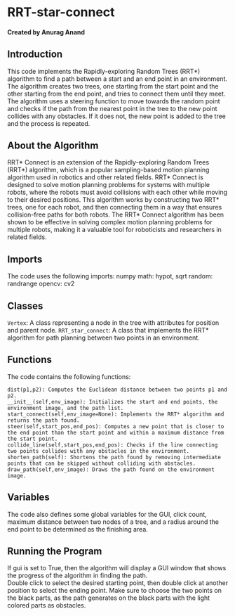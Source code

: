 # RRT-star-connect
#### Created by Anurag Anand

## Introduction
This code implements the Rapidly-exploring Random Trees (RRT*) algorithm to find a path between a start and an end point in an environment. The algorithm creates two trees, one starting from the start point and the other starting from the end point, and tries to connect them until they meet. The algorithm uses a steering function to move towards the random point and checks if the path from the nearest point in the tree to the new point collides with any obstacles. If it does not, the new point is added to the tree and the process is repeated.

## About the Algorithm
RRT* Connect is an extension of the Rapidly-exploring Random Trees (RRT*) algorithm, which is a popular sampling-based motion planning algorithm used in robotics and other related fields. RRT* Connect is designed to solve motion planning problems for systems with multiple robots, where the robots must avoid collisions with each other while moving to their desired positions. This algorithm works by constructing two RRT* trees, one for each robot, and then connecting them in a way that ensures collision-free paths for both robots. The RRT* Connect algorithm has been shown to be effective in solving complex motion planning problems for multiple robots, making it a valuable tool for roboticists and researchers in related fields.

## Imports
The code uses the following imports:
    numpy
    math: hypot, sqrt
    random: randrange
    opencv: cv2

## Classes
`Vertex`: A class representing a node in the tree with attributes for position and parent node.
`RRT_star_connect`: A class that implements the RRT* algorithm for path planning between two points in an environment. 

## Functions
The code contains the following functions:

    dist(p1,p2): Computes the Euclidean distance between two points p1 and p2.
    __init__(self,env_image): Initializes the start and end points, the environment image, and the path list.
    start_connect(self,env_image=None): Implements the RRT* algorithm and returns the path found.
    steer(self,start_pos,end_pos): Computes a new point that is closer to the end point than the start point and within a maximum distance from the start point.
    collide_line(self,start_pos,end_pos): Checks if the line connecting two points collides with any obstacles in the environment.
    shorten_path(self): Shortens the path found by removing intermediate points that can be skipped without colliding with obstacles.
    draw_path(self,env_image): Draws the path found on the environment image.

## Variables
The code also defines some global variables for the GUI, click count, maximum distance between two nodes of a tree, and a radius around the end point to be determined as the finishing area.

## Running the Program
If gui is set to True, then the algorithm will display a GUI window that shows the progress of the algorithm in finding the path. <br>
Double click to select the desired starting point, then double click at another position to select the ending point. Make sure to choose the two points on the black parts, as the path generates on the black parts with the light colored parts as obstacles.